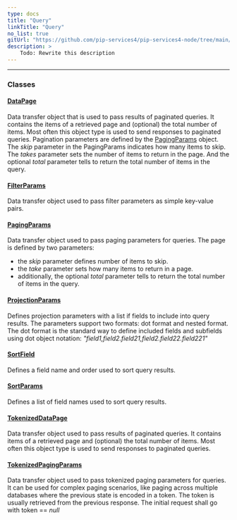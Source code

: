 ```yaml
---
type: docs
title: "Query"
linkTitle: "Query"
no_list: true
gitUrl: "https://github.com/pip-services4/pip-services4-node/tree/main/pip-services4-data-node"
description: >
    Todo: Rewrite this description
---
```

---

<div class="module-body"> 

### Classes

#### [DataPage](data_page)
Data transfer object that is used to pass results of paginated queries.
It contains the items of a retrieved page and (optional) the total number of items.
Most often this object type is used to send responses to paginated queries.
Pagination parameters are defined by the [PagingParams](paging_params) object.
The *skip* parameter in the PagingParams indicates how many items to skip.
The *takes* parameter sets the number of items to return in the page.
And the optional *total* parameter tells to return the total number of items in the query.

#### [FilterParams](filter_params)
Data transfer object used to pass filter parameters as simple key-value pairs.

#### [PagingParams](paging_params)
Data transfer object used to pass paging parameters for queries.
The page is defined by two parameters:
- the *skip* parameter defines number of items to skip.
- the *take* parameter sets how many items to return in a page.
- additionally, the optional *total* parameter tells to return the total number of items in the query.


#### [ProjectionParams](projection_params)
Defines projection parameters with a list if fields to include into query results.
The parameters support two formats: dot format and nested format.
The dot format is the standard way to define included fields and subfields using
dot object notation: *"field1,field2.field21,field2.field22.field221"*


#### [SortField](sort_field)
Defines a field name and order used to sort query results.


#### [SortParams](sort_params)
Defines a list of field names used to sort query results.


#### [TokenizedDataPage](tokenized_data_page)
Data transfer object used to pass results of paginated queries.
It contains items of a retrieved page and (optional) the total number of items.
Most often this object type is used to send responses to paginated queries.

#### [TokenizedPagingParams](tokenized_paging_params)
Data transfer object used to pass tokenized paging parameters for queries.
It can be used for complex paging scenarios, like paging across multiple databases
where the previous state is encoded in a token. The token is usually retrieved from
the previous response. The initial request shall go with token == *null*

</div>
